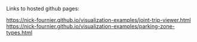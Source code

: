Links to hosted github pages:

https://nick-fournier.github.io/visualization-examples/joint-trip-viewer.html
https://nick-fournier.github.io/visualization-examples/parking-zone-types.html
